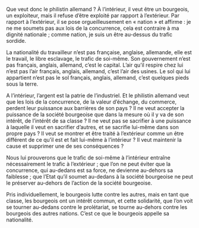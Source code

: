 Que veut donc le philistin allemand ? À l’intérieur, il veut être un bourgeois, un exploiteur, mais il refuse d’être exploité par rapport à l’extérieur. Par rapport à l’extérieur, il se pose orgueilleusement en « nation » et affirme : je ne me soumets pas aux lois de la concurrence, cela est contraire à ma dignité nationale ; comme nation, je suis un être au-dessus du trafic sordide.

La nationalité du travailleur n’est pas française, anglaise, allemande, elle est le travail, le libre esclavage, le trafic de soi-même. Son gouvernement n’est pas français, anglais, allemand, c’est le capital. L’air qu’il respire chez lui n’est pas l’air français, anglais, allemand, c’est l’air des usines. Le sol qui lui appartient n’est pas le sol français, anglais, allemand, c’est quelques pieds sous la terre.

A l’intérieur, l’argent est la patrie de l’industriel. Et le philistin allemand veut que les lois de la concurrence, de la valeur d’échange, du commerce, perdent leur puissance aux barrières de son pays ? Il ne veut accepter la puissance de la société bourgeoise que dans la mesure où il y va de son intérêt, de l’intérêt de sa classe ? Il ne veut pas se sacrifier à une puissance à laquelle il veut en sacrifier d’autres, et se sacrifie lui-même dans son propre pays ? Il veut se montrer et être traité à l’extérieur comme un être différent de ce qu’il est et fait lui-même à l’intérieur ? Il veut maintenir la cause et supprimer une de ses conséquences ?

Nous lui prouverons que le trafic de soi-même à l’intérieur entraîne nécessairement le trafic à l’extérieur ; que l’on ne peut éviter que la concurrence, qui au-dedans est sa force, ne devienne au-dehors sa faiblesse ; que l’Etat qu’il soumet au-dedans à la société bourgeoise ne peut le préserver au-dehors de l’action de la société bourgeoise.

Pris individuellement, le bourgeois lutte contre les autres, mais en tant que classe, les bourgeois ont un intérêt commun, et cette solidarité, que l’on voit se tourner au-dedans contre le prolétariat, se tourne au-dehors contre les bourgeois des autres nations. C’est ce que le bourgeois appelle sa nationalité.
